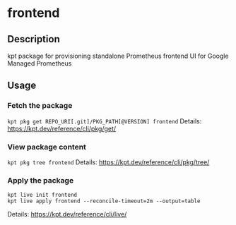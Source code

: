 # frontend

## Description
kpt package for provisioning standalone Prometheus frontend UI for Google Managed Prometheus

## Usage

### Fetch the package
`kpt pkg get REPO_URI[.git]/PKG_PATH[@VERSION] frontend`
Details: https://kpt.dev/reference/cli/pkg/get/

### View package content
`kpt pkg tree frontend`
Details: https://kpt.dev/reference/cli/pkg/tree/

### Apply the package
```
kpt live init frontend
kpt live apply frontend --reconcile-timeout=2m --output=table
```
Details: https://kpt.dev/reference/cli/live/
